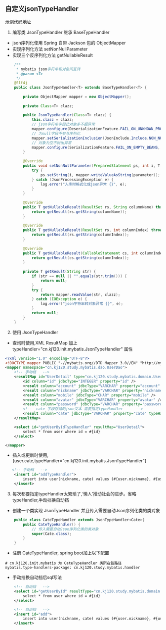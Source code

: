 ## 自定义jsonTypeHandler

[示例代码地址](https://github.com/1024potato/study/tree/master/mybatis-json-type-handler)

1.  编写类 JsonTypeHandler 继承 BaseTypeHandler
-   json序列化使用 Spring 自带 Jackson 包的 ObjectMapper
-   实现序列化方法 setNonNullParameter
-   实现三个反序列化方法 getNullableResult
```java
    /**
     * mybatis json字符串和对象间互转
     * @param <T>
     */
    @Slf4j
    public class JsonTypeHandler<T> extends BaseTypeHandler<T> {
    
        private ObjectMapper mapper = new ObjectMapper();
    
        private Class<T> clazz;
    
        public JsonTypeHandler(Class<T> clazz) {
            this.clazz = clazz;
            // json字符串字段比对象多不报异常
            mapper.configure(DeserializationFeature.FAIL_ON_UNKNOWN_PROPERTIES, false);
            // 为null字段不参与序列化
            mapper.setSerializationInclusion(JsonInclude.Include.NON_NULL);
            // 对象为空不抛出异常
            mapper.configure(SerializationFeature.FAIL_ON_EMPTY_BEANS, false);
        }
    
        @Override
        public void setNonNullParameter(PreparedStatement ps, int i, T parameter, JdbcType jdbcType) throws SQLException {
            try {
                ps.setString(i, mapper.writeValueAsString(parameter));
            } catch (JsonProcessingException e) {
                log.error("入库时格式化成json异常 {}", e);
            }
        }
    
        @Override
        public T getNullableResult(ResultSet rs, String columnName) throws SQLException {
            return getResult(rs.getString(columnName));
        }
    
        @Override
        public T getNullableResult(ResultSet rs, int columnIndex) throws SQLException {
            return getResult(rs.getString(columnIndex));
        }
    
        @Override
        public T getNullableResult(CallableStatement cs, int columnIndex) throws SQLException {
            return getResult(cs.getString(columnIndex));
        }
    
        private T getResult(String str) {
            if (str == null || "".equals(str.trim())) {
                return null;
            }
            try {
                return mapper.readValue(str, clazz);
            } catch (IOException e) {
                log.error("json字符串转对象异常 {}", e);
            }
            return null;
        }
    }
```
2.  使用 JsonTypeHandler 
-   查询时使用,XML ResultMap 加上 typeHandler="cn.kj120.init.mybatis.JsonTypeHandler" 属性
```xml
<?xml version="1.0" encoding="UTF-8"?>
<!DOCTYPE mapper PUBLIC "-//mybatis.org//DTD Mapper 3.0//EN" "http://mybatis.org/dtd/mybatis-3-mapper.dtd">
<mapper namespace="cn.kj120.study.mybatis.dao.UserDao">
    <!-- 手动档   -->
    <resultMap id="UserDetail" type="cn.kj120.study.mybatis.domain.User">
        <id column="id" jdbcType="INTEGER" property="id" />
        <result column="account" jdbcType="VARCHAR" property="account" />
        <result column="nickname" jdbcType="VARCHAR" property="nickname" />
        <result column="mobile" jdbcType="CHAR" property="mobile" />
        <result column="avatar" jdbcType="VARCHAR" property="avatar" />
        <result column="password" jdbcType="VARCHAR" property="password" />
        <!--  cate 字段存储的json文本 需要指定typeHandler      -->
        <result column="cate" jdbcType="VARCHAR" property="cate" typeHandler="cn.kj120.study.mybatis.handler.CateTypeHandler" />
    </resultMap>

    <select id="getUserByIdTypeHandler" resultMap="UserDetail">
        select * from user where id = #{id}
    </select>

</mapper>
```

-   插入或更新时使用, {user.cate,typeHandler="cn.kj120.init.mybatis.JsonTypeHandler"}
```xml
   <!-- 手动档   -->
    <insert id="addTypeHandler">
        insert into user(nickname, cate) values (#{user.nickname}, #{user.cate, typeHandler=cn.kj120.study.mybatis.handler.CateTypeHandler})
    </insert>
```

3.  每次都要指定typeHandler太繁琐了,‘懒人’推动社会的进步。省略typeHandler,手动挡换自动挡
-   创建一个类实现 JsonTypeHandler 并且传入需要自动Json序列化类的类对象
```java
    public class CateTypeHandler extends JsonTypeHandler<Cate>{
        public CateTypeHandler() {
            // 传入需要自动Json序列化类的类对象
            super(Cate.class);
        }
    }
```
-   注册 CateTypeHandler, spring boot加上以下配置
```properties
# cn.kj120.init.mybatis 为 CateTypeHandler 类所在包路径
mybatis.type-handlers-package: cn.kj120.study.mybatis.handler
```
-  手动挡换自动挡后sql写法
```xml
    <!-- 自动挡   -->
    <select id="getUserById" resultType="cn.kj120.study.mybatis.domain.User">
        select * from user where id = #{id}
    </select>
```
```xml
    <!-- 自动挡   -->
    <insert id="add">
        insert into user(nickname, cate) values (#{user.nickname}, #{user.cate})
    </insert>
```


